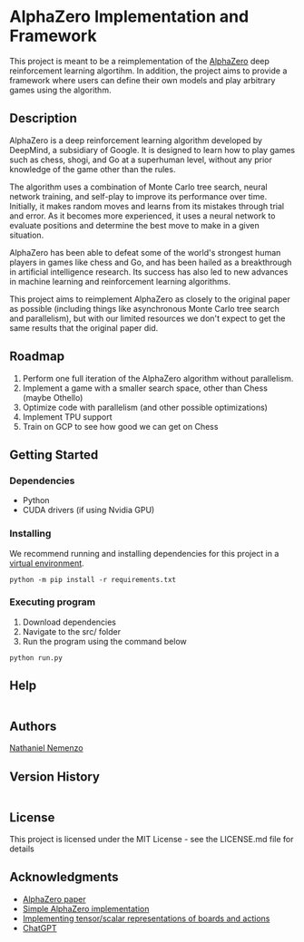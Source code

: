 # AlphaZero Implementation and Framework

This project is meant to be a reimplementation of the [AlphaZero](https://arxiv.org/abs/1712.01815) deep reinforcement learning algortihm. In addition, the project aims to provide a framework where users can define their own models and play arbitrary games using the algorithm.

## Description

AlphaZero is a deep reinforcement learning algorithm developed by DeepMind, a subsidiary of Google. It is designed to learn how to play games such as chess, shogi, and Go at a superhuman level, without any prior knowledge of the game other than the rules.

The algorithm uses a combination of Monte Carlo tree search, neural network training, and self-play to improve its performance over time. Initially, it makes random moves and learns from its mistakes through trial and error. As it becomes more experienced, it uses a neural network to evaluate positions and determine the best move to make in a given situation.

AlphaZero has been able to defeat some of the world's strongest human players in games like chess and Go, and has been hailed as a breakthrough in artificial intelligence research. Its success has also led to new advances in machine learning and reinforcement learning algorithms.

This project aims to reimplement AlphaZero as closely to the original paper as possible (including things like asynchronous Monte Carlo tree search and parallelism), but with our limited resources we don't expect to get the same results that the original paper did.

## Roadmap

1. Perform one full iteration of the AlphaZero algorithm without parallelism.
2. Implement a game with a smaller search space, other than Chess (maybe Othello)
3. Optimize code with parallelism (and other possible optimizations)
4. Implement TPU support
5. Train on GCP to see how good we can get on Chess

## Getting Started

### Dependencies

- Python
- CUDA drivers (if using Nvidia GPU)

### Installing
We recommend running and installing dependencies for this project in a [virtual environment](https://docs.python.org/3/library/venv.html).

```
python -m pip install -r requirements.txt
```

### Executing program

1. Download dependencies
2. Navigate to the src/ folder
3. Run the program using the command below
```
python run.py
```

## Help

```
```

## Authors

[Nathaniel Nemenzo](nnemenzo.com)

## Version History

```
```

## License

This project is licensed under the MIT License - see the LICENSE.md file for details

## Acknowledgments

* [AlphaZero paper](https://arxiv.org/abs/1712.01815)
* [Simple AlphaZero implementation](https://web.stanford.edu/~surag/posts/alphazero.html)
* [Implementing tensor/scalar representations of boards and actions](https://github.com/iamlucaswolf/gym-chess)
* [ChatGPT](https://chat.openai.com/chat)
